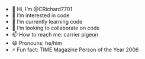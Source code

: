 - 👋 Hi, I’m @CRichard7701
- 👀 I’m interested in code
- 🌱 I’m currently learning code
- 💞️ I’m looking to collaborate on code
- 📫 How to reach me: carrier pigeon
- 😄 Pronouns: he/him
- ⚡ Fun fact: TIME Magazine Person of the Year 2006

<!---
CRichard7701/CRichard7701 is a ✨ special ✨ repository because its `README.md` (this file) appears on your GitHub profile.
You can click the Preview link to take a look at your changes.
--->
